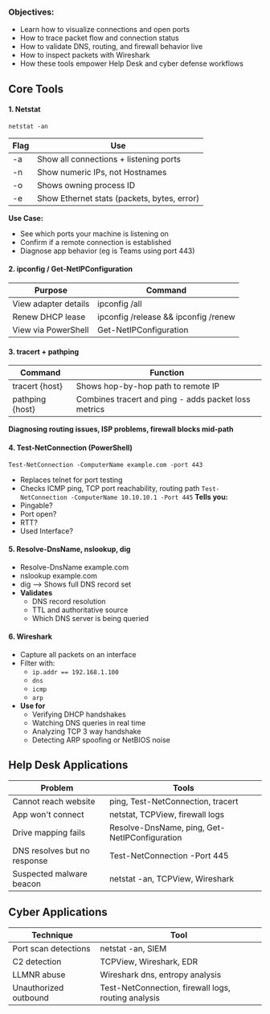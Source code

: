 ### Objectives:
- Learn how to visualize connections and open ports
- How to trace packet flow and connection status
- How to validate DNS, routing, and firewall behavior live
- How to inspect packets with Wireshark
- How these tools empower Help Desk and cyber defense workflows
## Core Tools
#### 1. Netstat
`netstat -an`

| Flag | Use                                         |
| ---- | ------------------------------------------- |
| -a   | Show all connections + listening ports      |
| -n   | Show numeric IPs, not Hostnames             |
| -o   | Shows owning process ID                     |
| -e   | Show Ethernet stats (packets, bytes, error) |
**Use Case:**
- See which ports your machine is listening on
- Confirm if a remote connection is established
- Diagnose app behavior (eg is Teams using port 443)
#### 2. ipconfig / Get-NetIPConfiguration

| Purpose              | Command                              |
| -------------------- | ------------------------------------ |
| View adapter details | ipconfig /all                        |
| Renew DHCP lease     | ipconfig /release && ipconfig /renew |
| View via PowerShell  | Get-NetIPConfiguration               |
#### 3. tracert + pathping

| Command         | Function                                             |
| --------------- | ---------------------------------------------------- |
| tracert {host}  | Shows hop-by-hop path to remote IP                   |
| pathping {host} | Combines tracert and ping - adds packet loss metrics |
**Diagnosing routing issues, ISP problems, firewall blocks mid-path**
#### 4. Test-NetConnection (PowerShell)
`Test-NetConnection -ComputerName example.com -port 443`
- Replaces telnet for port testing
- Checks ICMP ping, TCP port reachability, routing path
`Test-NetConnection -ComputerName 10.10.10.1 -Port 445`
**Tells you:**
- Pingable?
- Port open?
- RTT?
- Used Interface?
#### 5. Resolve-DnsName, nslookup, dig
- Resolve-DnsName example.com
- nslookup example.com
- dig --> Shows full DNS record set
- **Validates**
	- DNS record resolution
	- TTL and authoritative source
	- Which DNS server is being queried
#### 6. Wireshark
- Capture all packets on an interface
- Filter with:
	- `ip.addr == 192.168.1.100`
	- `dns`
	- `icmp`
	- `arp`
- **Use for**
	- Verifying DHCP handshakes
	- Watching DNS queries in real time
	- Analyzing TCP 3 way handshake
	- Detecting ARP spoofing or NetBIOS noise
## Help Desk Applications

| Problem                      | Tools                                         |
| ---------------------------- | --------------------------------------------- |
| Cannot reach website         | ping, Test-NetConnection, tracert             |
| App won't connect            | netstat, TCPView, firewall logs               |
| Drive mapping fails          | Resolve-DnsName, ping, Get-NetIPConfiguration |
| DNS resolves but no response | Test-NetConnection -Port 445                  |
| Suspected malware beacon     | netstat -an, TCPView, Wireshark               |
## Cyber Applications

| Technique             | Tool                                                |
| --------------------- | --------------------------------------------------- |
| Port scan detections  | netstat -an, SIEM                                   |
| C2 detection          | TCPView, Wireshark, EDR                             |
| LLMNR abuse           | Wireshark dns, entropy analysis                     |
| Unauthorized outbound | Test-NetConnection, firewall logs, routing analysis |
